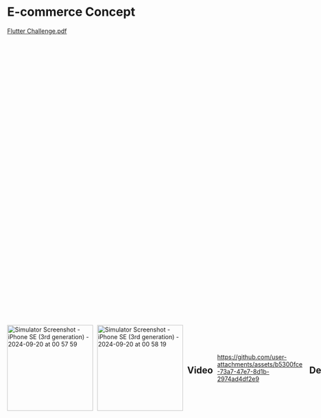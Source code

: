 # E-commerce Concept
[Flutter Challenge.pdf](https://github.com/user-attachments/files/17070237/Flutter.Challenge.pdf)
<div style="display: flex; gap: 10px; align-items: center;">

  <img src="https://github.com/user-attachments/assets/6ee31570-3ffd-4feb-b161-5b819d37e455" alt="Simulator Screenshot - iPhone SE (3rd generation) - 2024-09-20 at 00 57 59" width="200"/>

  <img src="https://github.com/user-attachments/assets/58ba8c46-9bf5-4fb3-a5da-6bffd98556ca" alt="Simulator Screenshot - iPhone SE (3rd generation) - 2024-09-20 at 00 58 19" width="200"/>

## Video
https://github.com/user-attachments/assets/b5300fce-73a7-47e7-8d1b-2974ad4df2e9


## Descripción
Este proyecto es una aplicación de e-commerce desarrollada en Flutter que permite a los usuarios explorar productos, ver detalles específicos, y realizar acciones como agregar productos al carrito. La aplicación sigue la arquitectura limpia (Clean Architecture) para mantener un código modular, fácil de mantener y escalable.

## Flutter y Dependencias


### Versión de Flutter
- **SDK de Flutter:** `>=3.4.1 <4.0.0`
- **Versión actual del proyecto:** 1.0.0+1

### Dependencias Principales

#### Framework y Utilidades
- **flutter:** SDK de Flutter.
- **cupertino_icons:** ^1.0.6 - Conjunto de iconos de iOS.
- **google_fonts:** ^6.2.1 - Fuentes de Google para una mejor tipografía.
- **responsive_framework:** ^1.4.0 - Herramienta para crear interfaces de usuario responsivas.
- **flutter_bloc:** ^8.1.6 - Manejo de estado con Bloc.
- **get_it:** ^7.7.0 - Inyección de dependencias.

#### Manejo de Datos y Lógica
- **async:** ^2.11.0 - Soporte para programación asincrónica.
- **equatable:** ^2.0.5 - Comparación de objetos.
- **dio:** ^5.7.0 - Cliente HTTP para peticiones a la API.
- **json_annotation:** ^4.9.0 - Anotaciones para la serialización JSON.
- **flutter_secure_storage:** ^4.2.1 - Almacenamiento seguro para datos sensibles.

#### Manejo de Errores y Loggers
- **talker:** ^4.4.1 - Logger de aplicaciones para Flutter.
- **talker_dio_logger:** ^4.4.1 - Logger para peticiones HTTP con Dio.
- **talker_bloc_logger:** ^4.4.1 - Logger para manejo de estados con Bloc.

#### Concurrencia y Transformaciones de Streams
- **stream_transform:** ^2.1.0 - Transformaciones avanzadas de streams.
- **bloc_concurrency:** ^0.2.5 - Concurrencia para eventos de Bloc.

#### UI y Widgets Adicionales
- **cached_network_image:** ^3.4.1 - Carga de imágenes con cache.
- **flutter_rating_bar:** ^4.0.1 - Barra de calificación de estrellas.

### Dependencias para Pruebas
- **flutter_test:** SDK de Flutter - Herramientas de prueba para Flutter.
- **flutter_lints:** ^3.0.0 - Reglas de lint para mantener la calidad del código.
- **json_serializable:** ^6.8.0 - Generación automática de código para JSON.
- **build_runner:** ^2.4.11 - Utilidad para generar código automáticamente.
- **mockito:** ^5.4.4 - Herramienta para la creación de mocks en tests.
- **bloc_test:** ^9.1.7 - Herramientas de prueba para Bloc.

## Documentación de Pruebas Realizadas

### 1. Pruebas Unitarias
Se realizaron pruebas unitarias para verificar la lógica de negocio, asegurando que los repositorios y servicios de datos funcionen correctamente con diferentes escenarios, incluyendo manejo de errores.

### 2. Pruebas de Widgets
Las pruebas de widgets se llevaron a cabo para validar la correcta renderización y funcionamiento de componentes de UI, como listas de productos y detalles de productos. Se utilizaron `WidgetTester` y `Mocktail` para simular interacciones y verificar la navegación entre vistas.

### 3. Pruebas de Bloc
Se probaron los BLoCs para asegurar que manejen los eventos correctamente y actualicen el estado de acuerdo con las acciones del usuario, como refrescar la lista de productos o cargar más elementos al hacer scroll.

### Resultados Obtenidos
- Todos los tests unitarios y de widgets se ejecutaron con éxito, asegurando un comportamiento estable y predecible de la aplicación.
- No se encontraron errores críticos durante las pruebas, y los casos de uso comunes fueron manejados adecuadamente.
- Los componentes de la UI se renderizan como se espera y responden correctamente a las acciones del usuario.

## Cómo Ejecutar las Pruebas
Para ejecutar todas las pruebas, sigue estos pasos:

1. Clona este repositorio y navega al directorio del proyecto.
2. Asegúrate de tener Flutter instalado y configurado correctamente.
3. Abre una terminal y ejecuta el siguiente comando:

   ```bash
   flutter test
    ```
Esto ejecutará todas las pruebas unitarias y de widgets dentro de la carpeta test.

## Cómo Ejecutar la Aplicación

```bash
Flutter 3.22.1 • channel stable • https://github.com/flutter/flutter.git
Framework • revision a14f74ff3a (4 months ago) • 2024-05-22 11:08:21 -0500
Engine • revision 55eae6864b
Tools • Dart 3.4.1 • DevTools 2.34.3
```

```bash
   flutter run --debug -t lib/main.dart
```

Esto ejecutará la apliación, no se olvide de tener un emulador abierto o el ceclular conectado.

## Estructura del proyecto
```plaintext
lib/
│
├── app_config/
│   ├── error/
│   │   └── failure.dart
│   │
│   ├── http_client/
│   │   ├── api_client.dart
│   │   └── api_client_impl.dart
│   │
│   ├── injector/
│   │   └── injector.dart
│   │
│   ├── style/
│   │   └── app_palette.dart
│   │
│   └── utils/
│       ├── test_helper.dart
│       └── my_app.dart
│
├── features/
│   └── product/
│       ├── data/
│       │   ├── datasource/
│       │   ├── models/
│       │   └── repositories/
│       │
│       ├── domain/
│       │   ├── entities/
│       │   └── repositories/
│       │
│       └── ui/
│           ├── bloc/
│           ├── pages/
│           ├── view/
│           └── widgets/
│
└── main.dart
```
Use una arquitectura limpia con 3 capaz, pero, sin casos de usos para ganar tiempo. La carpeta de ***Test*** presenta la misma estructura.

## Reporte WakaTime
Reporte de las horas trabajadas en el proyecto.
<img width="800" alt="Screenshot 2024-09-20 at 1 01 18 AM" src="https://github.com/user-attachments/assets/667e4bf3-3bc2-4885-8c55-f4e71e908cfc">

## Video de la evolución del trabajo
#### Primer fetch de productos
https://github.com/user-attachments/assets/82fd5ff0-12e4-4444-8734-6148d6f715e0
### Comenzado la pantalla de detalle
https://github.com/user-attachments/assets/bfde3fb7-e0d2-4de4-acdc-edf3cf311944
### Diseño de inspiración
![detalle](https://github.com/user-attachments/assets/b299c0f5-d87d-4e9a-a12c-34c9cc31d15c)









